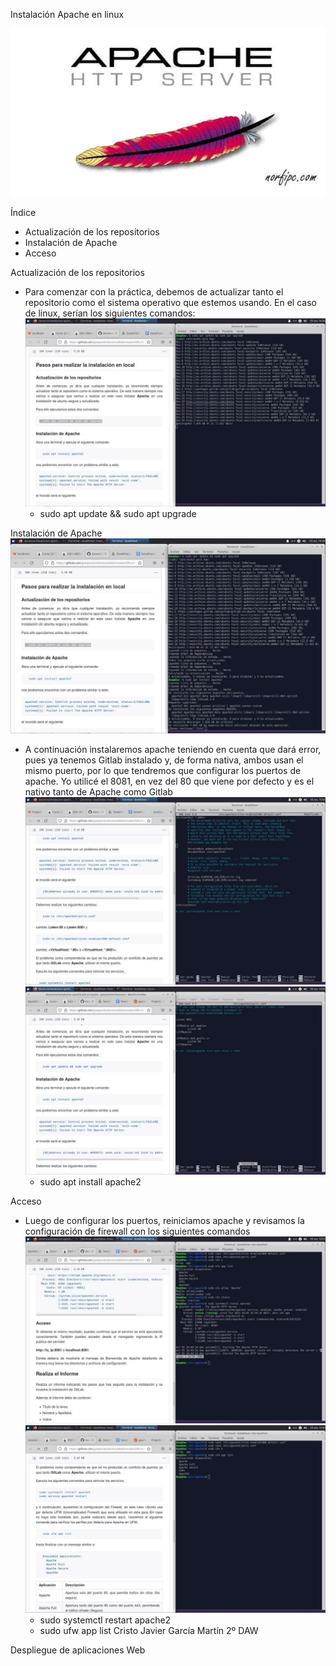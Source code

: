 ﻿Instalación Apache en linux

![](Aspose.Words.a66b2535-0119-4d69-9daa-6a983a563915.001.jpeg)

Índice

- Actualización de los repositorios
- Instalación de Apache
- Acceso

Actualización de los repositorios

- Para comenzar con la práctica, debemos de actualizar tanto el repositorio como el sistema operativo que estemos usando. En el caso de linux, serían los siguientes comandos:![](Aspose.Words.a66b2535-0119-4d69-9daa-6a983a563915.002.jpeg)
  - sudo apt update && sudo apt upgrade

Instalación de Apache![](Aspose.Words.a66b2535-0119-4d69-9daa-6a983a563915.003.jpeg)

- A continuación instalaremos apache teniendo en cuenta que dará error, pues ya tenemos Gitlab instalado y, de forma nativa, ambos usan el mismo puerto, por lo que tendremos que configurar los puertos de apache. Yo utilicé el 8081, en vez del 80 que viene por defecto y es el nativo tanto de Apache como Gitlab![](Aspose.Words.a66b2535-0119-4d69-9daa-6a983a563915.004.jpeg)![](Aspose.Words.a66b2535-0119-4d69-9daa-6a983a563915.005.jpeg)
  - sudo apt install apache2

Acceso

- Luego de configurar los puertos, reiniciamos apache y revisamos la configuración de firewall con los siguientes comandos![](Aspose.Words.a66b2535-0119-4d69-9daa-6a983a563915.006.jpeg)![](Aspose.Words.a66b2535-0119-4d69-9daa-6a983a563915.007.jpeg)
  - sudo systemctl restart apache2
  - sudo ufw app list
Cristo Javier García Martín 2º DAW

Despliegue de aplicaciones Web
